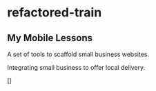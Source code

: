 # refactored-train

## My Mobile Lessons

A set of tools to scaffold small business websites.

Integrating small business to offer local delivery.

[]